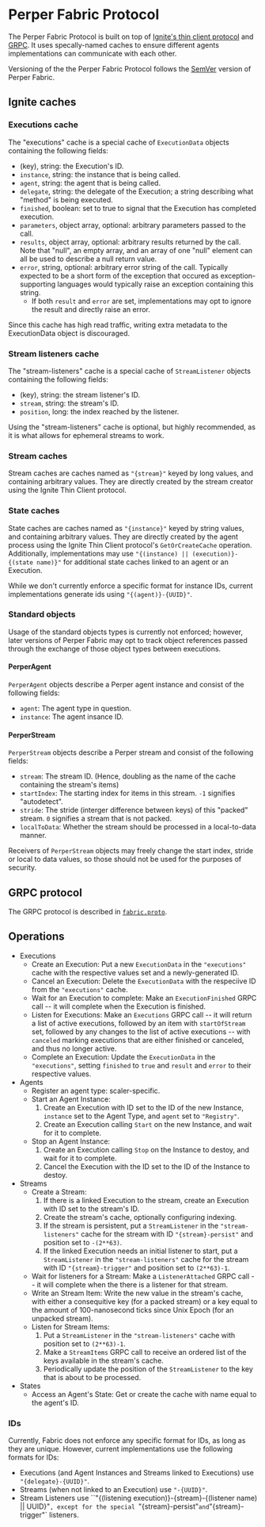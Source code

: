 # Perper Fabric Protocol

The Perper Fabric Protocol is built on top of [Ignite's thin client protocol](https://ignite.apache.org/docs/2.12.0/thin-clients/getting-started-with-thin-clients) and [GRPC](https://grpc.io/). It uses specally-named caches to ensure different agents implementations can communicate with each other.

Versioning of the the Perper Fabric Protocol follows the [SemVer](https://semver.org/) version of Perper Fabric.

## Ignite caches

### Executions cache

The "executions" cache is a special cache of `ExecutionData` objects containing the following fields:
* (key), string: the Execution's ID.
* `instance`, string: the instance that is being called.
* `agent`, string: the agent that is being called.
* `delegate`, string: the delegate of the Execution; a string describing what "method" is being executed.
* `finished`, boolean: set to true to signal that the Execution has completed execution.
* `parameters`, object array, optional: arbitrary parameters passed to the call.
* `results`, object array, optional: arbitrary results returned by the call. Note that "null", an empty array, and an array of one "null" element can all be used to describe a null return value.
* `error`, string, optional: arbitrary error string of the call. Typically expected to be a short form of the exception that occured as exception-supporting languages would typically raise an exception containing this string.
  * If both `result` and `error` are set, implementations may opt to ignore the result and directly raise an error.

Since this cache has high read traffic, writing extra metadata to the ExecutionData object is discouraged.

### Stream listeners cache

The "stream-listeners" cache is a special cache of `StreamListener` objects containing the following fields:
* (key), string: the stream listener's ID.
* `stream`, string: the stream's ID.
* `position`, long: the index reached by the listener.

Using the "stream-listeners" cache is optional, but highly recommended, as it is what allows for ephemeral streams to work.

### Stream caches

Stream caches are caches named as `"{stream}"` keyed by long values, and containing arbitrary values. They are directly created by the stream creator using the Ignite Thin Client protocol.

### State caches

State caches are caches named as `"{instance}"` keyed by string values, and containing arbitrary values. They are directly created by the agent process using the Ignite Thin Client protocol's `GetOrCreateCache` operation.
Additionally, implementations may use `"{(instance) || (execution)}-{(state name)}"` for additional state caches linked to an agent or an Execution.

While we don't currently enforce a specific format for instance IDs, current implementations generate ids using `"{(agent)}-{UUID}"`.

### Standard objects

Usage of the standard objects types is currently not enforced; however, later versions of Perper Fabric may opt to track object references passed through the exchange of those object types between executions.

#### PerperAgent

`PerperAgent` objects describe a Perper agent instance and consist of the following fields:
* `agent`: The agent type in question.
* `instance`: The agent insance ID.

#### PerperStream

`PerperStream` objects describe a Perper stream and consist of the following fields:
* `stream`: The stream ID. (Hence, doubling as the name of the cache containing the stream's items)
* `startIndex`: The starting index for items in this stream. `-1` signifies "autodetect".
* `stride`: The stride (interger difference between keys) of this "packed" stream. `0` signifies a stream that is not packed.
* `localToData`: Whether the stream should be processed in a local-to-data manner.

Receivers of `PerperStream` objects may freely change the start index, stride or local to data values, so those should not be used for the purposes of security.

## GRPC protocol

The GRPC protocol is described in [`fabric.proto`](../proto/fabric.proto).

## Operations

* Executions
  * Create an Execution: Put a new `ExecutionData` in the `"executions"` cache with the respective values set and a newly-generated ID.
  * Cancel an Execution: Delete the `ExecutionData` with the respeciive ID from the `"executions"` cache.
  * Wait for an Execution to complete: Make an `ExecutionFinished` GRPC call -- it will complete when the Execution is finished.
  * Listen for Executions: Make an `Executions` GRPC call -- it will return a list of active executions, followed by an item with `startOfStream` set, followed by any changes to the list of active executions -- with `canceled` marking executions that are either finished or canceled, and thus no longer active.
  * Complete an Execution: Update the `ExecutionData` in the `"executions"`, setting `finished` to `true` and `result` and `error` to their respective values.
* Agents
  * Register an agent type: scaler-specific.
  * Start an Agent Instance:
    1. Create an Execution with ID set to the ID of the new Instance, `instance` set to the Agent Type, and `agent` set to `"Registry"`.
    2. Create an Execution calling `Start` on the new Instance, and wait for it to complete.
  * Stop an Agent Instance:
    1. Create an Execution calling `Stop` on the Instance to destoy, and wait for it to complete.
    2. Cancel the Execution with the ID set to the ID of the Instance to destoy.
* Streams
  * Create a Stream:
    1. If there is a linked Execution to the stream, create an Execution with ID set to the stream's ID.
    2. Create the stream's cache, optionally configuring indexing.
    3. If the stream is persistent, put a `StreamListener` in the `"stream-listeners"` cache for the stream with ID `"{stream}-persist"` and position set to `-(2**63)`.
    4. If the linked Execution needs an initial listener to start, put a `StreamListener` in the `"stream-listeners"` cache for the stream with ID `"{stream}-trigger"` and position set to `(2**63)-1`.
  * Wait for listeners for a Stream: Make a `ListenerAttached` GRPC call -- it will complete when the there is a listener for that stream.
  * Write an Stream Item: Write the new value in the stream's cache, with either a consequitive key (for a packed stream) or a key equal to the amount of 100-nanosecond ticks since Unix Epoch (for an unpacked stream).
  * Listen for Stream Items:
    1. Put a `StreamListener` in the `"stream-listeners"` cache with position set to `(2**63)-1`.
    2. Make a `StreamItems` GRPC call to receive an ordered list of the keys available in the stream's cache.
    3. Periodically update the position of the `StreamListener` to the key that is about to be processed.
* States
  * Access an Agent's State: Get or create the cache with name equal to the agent's ID.

### IDs

Currently, Fabric does not enforce any specific format for IDs, as long as they are unique. However, current implementations use the following formats for IDs:
* Executions (and Agent Instances and Streams linked to Executions) use `"{delegate}-{UUID}"`.
* Streams (when not linked to an Execution) use `"-{UUID}"`.
* Stream Listeners use ``"{(listening execution)}-{stream}-{(listener name) || UUID}"`, except for the special `"{stream}-persist"` and `"{stream}-trigger"` listeners.




